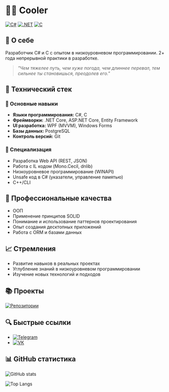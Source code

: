 # 👨‍💻 Cooler

[![C#](https://img.shields.io/badge/C%23-239120?style=for-the-badge&logo=c-sharp&logoColor=white)](https://docs.microsoft.com/en-us/dotnet/csharp/)
[![.NET](https://img.shields.io/badge/.NET-5C2D91?style=for-the-badge&logo=.net&logoColor=white)](https://dotnet.microsoft.com/)
[![C](https://img.shields.io/badge/C-00599C?style=for-the-badge&logo=c&logoColor=white)](https://en.wikipedia.org/wiki/C_(programming_language))

## 🚀 О себе

Разработчик C# и C с опытом в низкоуровневом программировании. 2+ года непрерывной практики в разработке.

> *"Чем тяжелее путь, чем хуже погода, чем длиннее перевал, тем сильнее ты становишься, преодолев его."*

## 💼 Технический стек

### 🔷 Основные навыки
- **Языки программирования:** C#, C
- **Фреймворки:** .NET Core, ASP.NET Core, Entity Framework
- **UI разработка:** WPF (MVVM), Windows Forms
- **Базы данных:** PostgreSQL
- **Контроль версий:** Git

### 🔧 Специализация
- Разработка Web API (REST, JSON)
- Работа с IL кодом (Mono.Cecil, dnlib)
- Низкоуровневое программирование (WINAPI)
- Unsafe код в C# (указатели, управление памятью)
- C++/CLI

## 🎯 Профессиональные качества
- ООП
- Применение принципов SOLID
- Понимание и использование паттернов проектирования
- Опыт создания десктопных приложений
- Работа с ORM и базами данных

## 📈 Стремления
- Развитие навыков в реальных проектах
- Углубление знаний в низкоуровневом программировании
- Изучение новых технологий и подходов


## 📚 Проекты
[![Репозитории](https://img.shields.io/badge/Мои_проекты-181717?style=for-the-badge&logo=github&logoColor=white)](https://github.com/dadavadd?tab=repositories)

## 🔍 Быстрые ссылки
- [![Telegram](https://img.shields.io/badge/Telegram-2CA5E0?style=for-the-badge&logo=telegram&logoColor=white)](https://t.me/larkliy)
- [![VK](https://img.shields.io/badge/VKontakte-0077FF?style=for-the-badge&logo=vk&logoColor=white)](https://vk.com/id547633333)

## 📊 GitHub статистика

![GitHub stats](https://github-readme-stats.vercel.app/api?username=dadavadd&show_icons=true&theme=radical) <!-- Замените YourGitHubUsername на ваш ник -->

![Top Langs](https://github-readme-stats.vercel.app/api/top-langs/?username=dadavadd&layout=compact&theme=radical) <!-- Замените YourGitHubUsername на ваш ник -->

